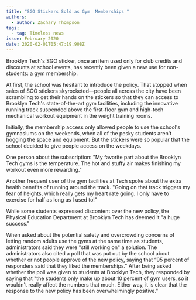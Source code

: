 ```yaml
---
title: "SGO Stickers Sold as Gym  Memberships "
authors:
  - author: Zachary Thompson
tags:
  - tag: Timeless news
issue: February 2020
date: 2020-02-01T05:47:19.908Z
---
```

Brooklyn Tech's SGO sticker, once an item used only for club credits and discounts at school events, has recently been given a new use for non-students: a gym membership. 

At first, the school was hesitant to introduce the policy. That stopped when sales of SGO stickers skyrocketed—people all across the city have been scrambling to get their hands on the stickers so that they can access to Brooklyn Tech's state-of-the-art gym facilities, including the innovative running track suspended above the first-floor gym and high-tech mechanical workout equipment in the weight training rooms.

Initially, the membership access only allowed people to use the school's gymnasiums on the weekends, when all of the pesky students aren't hogging the space and equipment. But the stickers were so popular that the school decided to give people access on the weekdays. 

One person about the subscription: "My favorite part about the Brooklyn Tech gyms is the temperature. The hot and stuffy air makes finishing my workout even more rewarding."

Another frequent user of the gym facilities at Tech spoke about the extra health benefits of running around the track. "Going on that track triggers my fear of heights, which really gets my heart rate going. I only have to exercise for half as long as I used to!"

While some students expressed discontent over the new policy, the Physical Education Department at Brooklyn Tech has deemed it "a huge success." 

When asked about the potential safety and overcrowding concerns of letting random adults use the gyms at the same time as students, administrators said they were "still working on" a solution. The administrators also cited a poll that was put out by the school about whether or not people approve of the new policy, saying that “95 percent of responders said that they liked the memberships." After being asked whether the poll was given to students at Brooklyn Tech, they responded by saying that "the students only make up about 10 percent of gym users, so it wouldn't really affect the numbers that much. Either way, it is clear that the response to the new policy has been overwhelmingly positive." 
